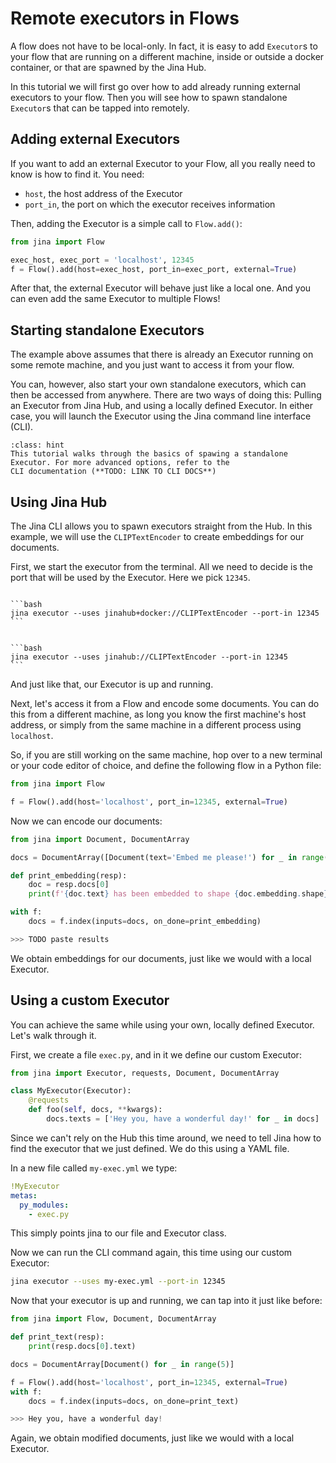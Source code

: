# Remote executors in Flows

A flow does not have to be local-only.
In fact, it is easy to add `Executor`s to your flow that are running on a different machine, inside or outside a docker
container, or that are spawned by the Jina Hub.

In this tutorial we will first go over how to add already running external executors to your flow.
Then you will see how to spawn standalone `Executor`s that can be tapped into remotely.

## Adding external Executors

If you want to add an external Executor to your Flow, all you really need to know is how to find it.
You need:

- `host`, the host address of the Executor
- `port_in`, the port on which the executor receives information

Then, adding the Executor is a simple call to `Flow.add()`:

```python
from jina import Flow

exec_host, exec_port = 'localhost', 12345
f = Flow().add(host=exec_host, port_in=exec_port, external=True)
```

After that, the external Executor will behave just like a local one. And you can even add the same Executor to multiple
Flows!

## Starting standalone Executors

The example above assumes that there is already an Executor running on some remote machine, and you just want to access
it from your flow.

You can, however, also start your own standalone executors, which can then be accessed from anywhere. There are two
ways of doing this: Pulling an Executor from Jina Hub, and using a locally defined Executor. In either case, you will
launch the Executor using the Jina command line interface (CLI).

````{admonition} Hint
:class: hint
This tutorial walks through the basics of spawing a standalone Executor. For more advanced options, refer to the
CLI documentation (**TODO: LINK TO CLI DOCS**)
````

## Using Jina Hub

The Jina CLI allows you to spawn executors straight from the Hub.
In this example, we will use the `CLIPTextEncoder` to create embeddings for our documents.

First, we start the executor from the terminal. All we need to decide is the port that will be used by the Executor. Here we pick `12345`.

````{tab} Using Docker

```bash
jina executor --uses jinahub+docker://CLIPTextEncoder --port-in 12345
```

````

````{tab} Without Docker

```bash
jina executor --uses jinahub://CLIPTextEncoder --port-in 12345
```

````

And just like that, our Executor is up and running.

Next, let's access it from a Flow and encode some documents. You can do this from a different machine, as long you know
the first machine's host address, or simply from the same machine in a different process using `localhost`.

So, if you are still working on the same machine, hop over to a new terminal or your code editor of choice, and define
the following flow in a Python file:

```python
from jina import Flow

f = Flow().add(host='localhost', port_in=12345, external=True)

```

Now we can encode our documents:

```python
from jina import Document, DocumentArray

docs = DocumentArray([Document(text='Embed me please!') for _ in range(5)])

def print_embedding(resp):
    doc = resp.docs[0]
    print(f'{doc.text} has been embedded to shape {doc.embedding.shape}')

with f:
    docs = f.index(inputs=docs, on_done=print_embedding)

>>> TODO paste results
```

We obtain embeddings for our documents, just like we would with a local Executor.

## Using a custom Executor

You can achieve the same while using your own, locally defined Executor. Let's walk through it.

First, we create a file `exec.py`, and in it we define our custom Executor:

```python
from jina import Executor, requests, Document, DocumentArray

class MyExecutor(Executor):
    @requests
    def foo(self, docs, **kwargs):
        docs.texts = ['Hey you, have a wonderful day!' for _ in docs]
```

Since we can't rely on the Hub this time around, we need to tell Jina how to find the executor that we just defined.
We do this using a YAML file.

In a new file called `my-exec.yml` we type:

```yaml
!MyExecutor
metas:
  py_modules:
    - exec.py
```

This simply points jina to our file and Executor class.

Now we can run the CLI command again, this time using our custom Executor:

```bash
jina executor --uses my-exec.yml --port-in 12345
```

Now that your executor is up and running, we can tap into it just like before:

```python
from jina import Flow, Document, DocumentArray

def print_text(resp):
    print(resp.docs[0].text)

docs = DocumentArray[Document() for _ in range(5)]

f = Flow().add(host='localhost', port_in=12345, external=True)
with f:
    docs = f.index(inputs=docs, on_done=print_text)

>>> Hey you, have a wonderful day!
```

Again, we obtain modified documents, just like we would with a local Executor.

